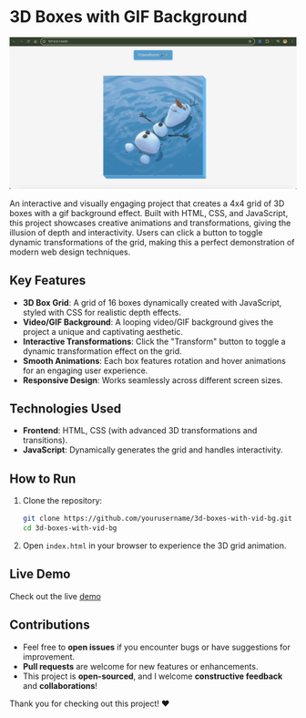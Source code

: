 # 3D Boxes with GIF Background

![project img](image.png)

An interactive and visually engaging project that creates a 4x4 grid of 3D boxes with a gif background effect. Built with HTML, CSS, and JavaScript, this project showcases creative animations and transformations, giving the illusion of depth and interactivity. Users can click a button to toggle dynamic transformations of the grid, making this a perfect demonstration of modern web design techniques.

## Key Features
- **3D Box Grid**: A grid of 16 boxes dynamically created with JavaScript, styled with CSS for realistic depth effects.
- **Video/GIF Background**: A looping video/GIF background gives the project a unique and captivating aesthetic.
- **Interactive Transformations**: Click the "Transform" button to toggle a dynamic transformation effect on the grid.
- **Smooth Animations**: Each box features rotation and hover animations for an engaging user experience.
- **Responsive Design**: Works seamlessly across different screen sizes.

## Technologies Used
- **Frontend**: HTML, CSS (with advanced 3D transformations and transitions).
- **JavaScript**: Dynamically generates the grid and handles interactivity.

## How to Run
1. Clone the repository:
   ```bash
   git clone https://github.com/yourusername/3d-boxes-with-vid-bg.git
   cd 3d-boxes-with-vid-bg
   ```
2. Open `index.html` in your browser to experience the 3D grid animation.

## Live Demo
Check out the live [demo](https://chrisroland.github.io/3D-boxes-with-Vid-BG/)

## Contributions
- Feel free to **open issues** if you encounter bugs or have suggestions for improvement.
- **Pull requests** are welcome for new features or enhancements.
- This project is **open-sourced**, and I welcome **constructive feedback** and **collaborations**!

Thank you for checking out this project! ❤️
